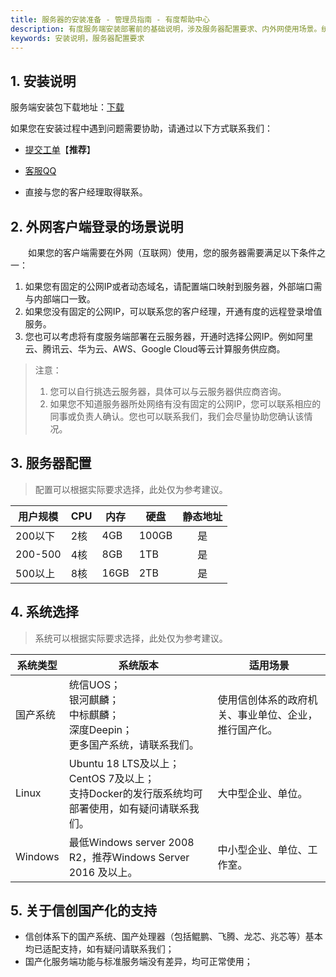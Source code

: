 ```yaml
---
title: 服务器的安装准备 - 管理员指南 - 有度帮助中心
description: 有度服务端安装部署前的基础说明，涉及服务器配置要求、内外网使用场景。统信UOS，银河麒麟，中标麒麟，Deepin深度，国产系统，国产Linux，鲲鹏，飞腾，龙芯，兆芯。
keywords: 安装说明，服务器配置要求
---
```


## 1. 安装说明

服务端安装包下载地址：[下载](https://youdu.im/download.html)

如果您在安装过程中遇到问题需要协助，请通过以下方式联系我们：

- [提交工单](https://kf.youdu.im)【**推荐**】

- [客服QQ](https://youdu.im/contact.html)

- 直接与您的客户经理取得联系。

## 2. 外网客户端登录的场景说明

　　如果您的客户端需要在外网（互联网）使用，您的服务器需要满足以下条件之一：

1. 如果您有固定的公网IP或者动态域名，请配置端口映射到服务器，外部端口需与内部端口一致。
2. 如果您没有固定的公网IP，可以联系您的客户经理，开通有度的远程登录增值服务。
3. 您也可以考虑将有度服务端部署在云服务器，开通时选择公网IP。例如阿里云、腾讯云、华为云、AWS、Google Cloud等云计算服务供应商。

> 注意：
>
> 1. 您可以自行挑选云服务器，具体可以与云服务器供应商咨询。
> 2. 如果您不知道服务器所处网络有没有固定的公网IP，您可以联系相应的同事或负责人确认。您也可以联系我们，我们会尽量协助您确认该情况。

## 3. 服务器配置

> 配置可以根据实际要求选择，此处仅为参考建议。

| 用户规模 | CPU  | 内存 | 硬盘  | 静态地址 |
| -------- | ---- | ---- | ----- | :------: |
| 200以下  | 2核  | 4GB  | 100GB |    是    |
| 200-500  | 4核  | 8GB  | 1TB   |    是    |
| 500以上  | 8核  | 16GB | 2TB   |    是    |

## 4. 系统选择

> 系统可以根据实际要求选择，此处仅为参考建议。

| 系统类型 | 系统版本                                                     | 适用场景                                             |
| -------- | ------------------------------------------------------------ | ---------------------------------------------------- |
| 国产系统 | 统信UOS；<br>银河麒麟；<br>中标麒麟；<br>深度Deepin；<br>更多国产系统，请联系我们。 | 使用信创体系的政府机关、事业单位、企业，推行国产化。 |
| Linux    | Ubuntu 18 LTS及以上；<br>CentOS 7及以上；<br>支持Docker的发行版系统均可部署使用，如有疑问请联系我们。 | 大中型企业、单位。                                   |
| Windows  | 最低Windows server 2008 R2，推荐Windows Server 2016 及以上。 | 中小型企业、单位、工作室。                           |

## 5. 关于信创国产化的支持

- 信创体系下的国产系统、国产处理器（包括鲲鹏、飞腾、龙芯、兆芯等）基本均已适配支持，如有疑问请联系我们；
- 国产化服务端功能与标准服务端没有差异，均可正常使用；